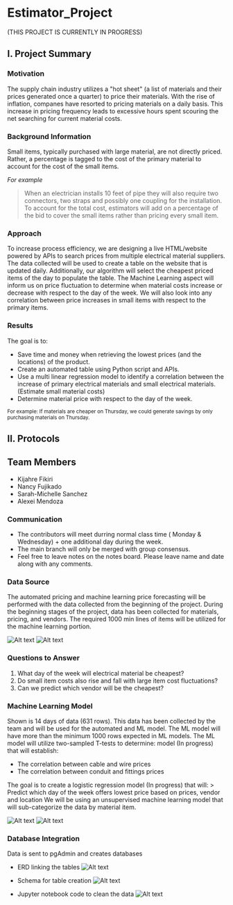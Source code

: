 # Estimator_Project
(THIS PROJECT IS CURRENTLY IN PROGRESS)

## I. Project Summary
### Motivation
The supply chain industry utilizes a "hot sheet" (a list of materials and their prices generated once a quarter) to price their materials. With the rise of inflation, companes have resorted to pricing materials on a daily basis. This increase in pricing frequency leads to excessive hours spent scouring the net searching for current material costs.

### Background Information
Small items, typically purchased with large material, are not directly priced. Rather, a percentage is tagged to the cost of the primary material to account for the cost of the small items.

*For example*
> When an electrician installs 10 feet of pipe they will also require two connectors, two straps and possibly one coupling for the installation. To account for the total cost, estimators will add on a percentage of the bid to cover the small items rather than pricing every small item.

### Approach
To increase process efficiency, we are designing a live HTML/website powered by APIs to search prices from multiple electrical material suppliers. The data collected will be used to create a table on the website that is updated daily. Additionally, our algorithm will select the cheapest priced items of the day to populate the table. The Machine Learning aspect will inform us on price fluctuation to determine when material costs increase or decrease with respect to the day of the week. We will also look into any correlation between price increases in small items with respect to the primary items.

### Results
The goal is to:
-   Save time and money when retrieving the lowest prices (and the locations) of the product.
-   Create an automated table using Python script and APIs.
-   Use a multi linear regression model to identify a correlation between the increase of primary electrical materials and small electrical materials. (Estimate small material costs)
-   Determine material price with respect to the day of the week. 

<sub> For example: If materials are cheaper on Thursday, we could generate savings by only purchasing materials on Thursday. </sub>


## II. Protocols
## Team Members
-   Kijahre Fikiri
-   Nancy Fujikado
-   Sarah-Michelle Sanchez
-   Alexei Mendoza


### Communication
-	The contributors will meet durring normal class time ( Monday & Wednesday) + one additional day during the week.
-	The main branch will only be merged with group consensus.
- 	Feel free to leave notes on the notes board. Please leave name and date along with any comments.

### Data Source
The automated pricing and machine learning price forecasting will be performed with the data collected from the beginning of the project. During the beginning stages of the project, data has been collected for materials, pricing, and vendors. The required 1000 min lines of items will be utilized for the machine learning portion. 

![Alt text](https://github.com/thegreatkeej/Estimator_Project/blob/kijahre/images/Picture12.png)
![Alt text](https://github.com/thegreatkeej/Estimator_Project/blob/kijahre/images/Picture13.png)

### Questions to Answer
1. What day of the week will electrical material be cheapest?
2. Do small item costs also rise and fall with large item cost fluctuations?
3. Can we predict which vendor will be the cheapest?

### Machine Learning Model
Shown is 14 days of data (631 rows). This data has been collected by the team and will be used for the automated and ML model. The ML model will have more than the minimum 1000 rows expected in ML models. The ML model will utilize two-sampled T-tests to determine: model (In progress) that will establish: 
-   The correlation between cable and wire prices
-   The correlation between conduit and fittings prices

The goal is to create a logistic regression model (In progress) that will:
	>   Predict which day of the week offers lowest price based on prices, vendor and location
We will be using an unsupervised machine learning model that will sub-categorize the data by material item.

![Alt text](https://github.com/thegreatkeej/Estimator_Project/blob/kijahre/images/Picture9.png)
![Alt text](https://github.com/thegreatkeej/Estimator_Project/blob/kijahre/images/Picture10.png)


### Database Integration
Data is sent to pgAdmin and creates databases
* ERD linking the tables
![Alt text](https://github.com/thegreatkeej/Estimator_Project/blob/kijahre/images/Picture14.png)

* Schema for table creation
![Alt text](https://github.com/thegreatkeej/Estimator_Project/blob/kijahre/images/Picture15.png)

* Jupyter notebook code to clean the data 
![Alt text](https://github.com/thegreatkeej/Estimator_Project/blob/kijahre/images/Picture11.png)








